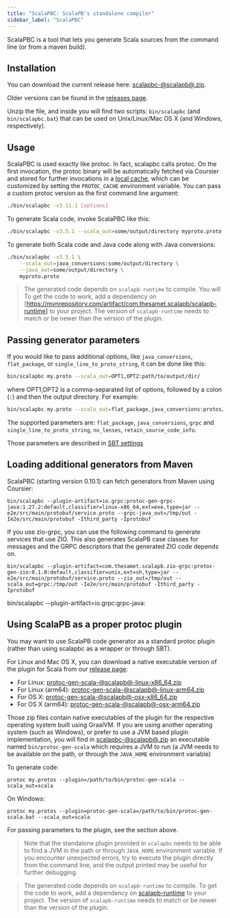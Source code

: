 ```yaml
---
title: "ScalaPBC: ScalaPB's standalone compiler"
sidebar_label: "ScalaPBC"
---
```


ScalaPBC is a tool that lets you generate Scala sources from the command line (or from a maven build).

## Installation

You can download the current release here: [scalapbc-@scalapb@.zip](https://github.com/scalapb/ScalaPB/releases/download/v@scalapb@/scalapbc-@scalapb@.zip).

Older versions can be found in the [releases page](https://github.com/scalapb/ScalaPB/releases).

Unzip the file, and inside you will find two scripts: `bin/scalapbc` (and
`bin/scalapbc.bat`) that can be used on Unix/Linux/Mac OS X (and Windows,
respectively).

## Usage

ScalaPBC is used exactly like protoc. In fact, scalapbc calls protoc.
On the first invocation, the protoc binary will be automatically
fetched via Coursier and stored for further invocations in a
[local cache](https://github.com/dirs-dev/directories-jvm#basedirectories),
which can be customized by setting the `PROTOC_CACHE` environment variable.
You can pass a custom protoc version as the first command line argument:

```bash
./bin/scalapbc -v3.11.1 [options]
```

To generate Scala code, invoke ScalaPBC like this:

```bash
./bin/scalapbc -v3.5.1 --scala_out=some/output/directory myproto.proto
```

To generate both Scala code and Java code along with Java conversions:

```bash
./bin/scalapbc -v3.5.1 \
    --scala_out=java_conversions:some/output/directory \
    --java_out=some/output/directory \
    myproto.proto
```

> The generated code depends on `scalapb-runtime` to compile. You will To get the code to work, add a dependency on [https://mvnrepository.com/artifact/com.thesamet.scalapb/scalapb-runtime] to your project. The version of `scalapb-runtime` needs to match or be newer than the version of the plugin.

## Passing generator parameters

If you would like to pass additional options, like `java_conversions`,
`flat_package`, or `single_line_to_proto_string`, it can be done like this:

```bash
bin/scalapbc my.proto --scala_out=OPT1,OPT2:path/to/output/dir/
```

where OPT1,OPT2 is a comma-separated list of options, followed by a colon
(`:`) and then the output directory. For example:

```bash
bin/scalapbc my.proto --scala_out=flat_package,java_conversions:protos/src/scala/main/
```

The supported parameters are: `flat_package`, `java_conversions`, `grpc` and `single_line_to_proto_string`, `no_lenses`, `retain_source_code_info`.

Those parameters are described in [SBT settings](sbt-settings.md#additional-options-to-the-generator)

## Loading additional generators from Maven

ScalaPBC (starting version 0.10.1) can fetch generators from Maven using
Coursier:

    bin/scalapbc --plugin-artifact=io.grpc:protoc-gen-grpc-java:1.27.2:default,classifier=linux-x86_64,ext=exe,type=jar -- e2e/src/main/protobuf/service.proto --grpc-java_out=/tmp/out -Ie2e/src/main/protobuf -Ithird_party -Iprotobuf

If you use zio-grpc, you can use the following command to generate services
that use ZIO. This also generates ScalaPB case classes for messages and the
GRPC descriptors that the generated ZIO code depends on.

    bin/scalapbc --plugin-artifact=com.thesamet.scalapb.zio-grpc:protoc-gen-zio:0.1.0:default,classifier=unix,ext=sh,type=jar -- e2e/src/main/protobuf/service.proto --zio_out=/tmp/out --scala_out=grpc:/tmp/out -Ie2e/src/main/protobuf -Ithird_party -Iprotobuf

bin/scalapbc --plugin-artifact=io.grpc:grpc-java:
## Using ScalaPB as a proper protoc plugin

You may want to use ScalaPB code generator as a standard protoc plugin (rather
than using scalapbc as a wrapper or through SBT).

For Linux and Mac OS X, you can download a native executable version of the plugin for Scala from our [release page](https://github.com/scalapb/ScalaPB/releases):

* For Linux: [protoc-gen-scala-@scalapb@-linux-x86_64.zip](https://github.com/scalapb/ScalaPB/releases/download/v@scalapb@/protoc-gen-scala-@scalapb@-linux-x86_64.zip)
* For Linux (arm64): [protoc-gen-scala-@scalapb@-linux-arm64.zip](https://github.com/scalapb/ScalaPB/releases/download/v@scalapb@/protoc-gen-scala-@scalapb@-linux-arm64.zip)
* For OS X: [protoc-gen-scala-@scalapb@-osx-x86_64.zip](https://github.com/scalapb/ScalaPB/releases/download/v@scalapb@/protoc-gen-scala-@scalapb@-osx-x86_64.zip)
* For OS X (arm64): [protoc-gen-scala-@scalapb@-osx-arm64.zip](https://github.com/scalapb/ScalaPB/releases/download/v@scalapb@/protoc-gen-scala-@scalapb@-osx-arm64.zip)

Those zip files contain native executables of the plugin for the respective operating system built using GraalVM. If you are using another operating system (such as Windows), or prefer to use a JVM based plugin implementation, you will find in [scalapbc-@scalapb@.zip](https://github.com/scalapb/ScalaPB/releases/download/v@scalapb@/scalapbc-@scalapb@.zip) an executable named `bin/protoc-gen-scala` which requires a JVM to run (a JVM needs to be available on the path, or through the `JAVA_HOME` environment variable)

To generate code:

    protoc my.protos --plugin=/path/to/bin/protoc-gen-scala --scala_out=scala

On Windows:

    protoc my.protos --plugin=protoc-gen-scala=/path/to/bin/protoc-gen-scala.bat --scala_out=scala

For passing parameters to the plugin, see the section above.

> Note that the standalone plugin provided in `scalapbc` needs to be able to find a JVM in the path or through `JAVA_HOME` environment variable. If you encounter unexpected errors, try to execute the plugin directly from the command line, and the output printed may be useful for further debugging.

> The generated code depends on `scalapb-runtime` to compile. To get the code to work, add a dependency on [scalapb-runtime](https://mvnrepository.com/artifact/com.thesamet.scalapb/scalapb-runtime) to your project. The version of `scalapb-runtime` needs to match or be newer than the version of the plugin.
